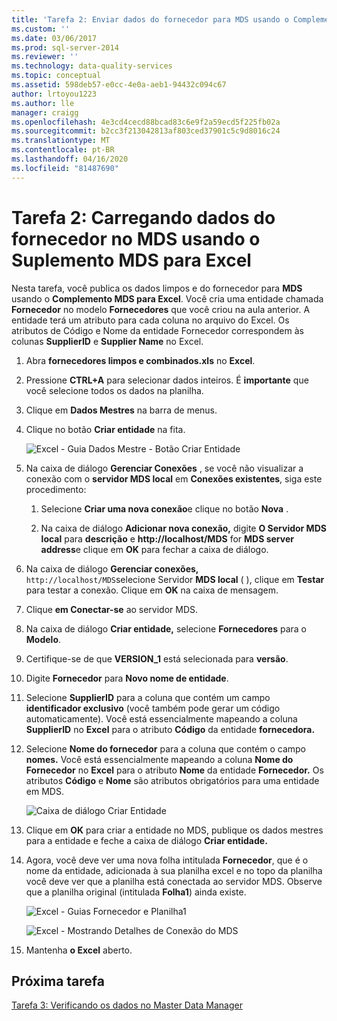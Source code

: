 ```yaml
---
title: 'Tarefa 2: Enviar dados do fornecedor para MDS usando o Complemento mds para Excel | Microsoft Docs'
ms.custom: ''
ms.date: 03/06/2017
ms.prod: sql-server-2014
ms.reviewer: ''
ms.technology: data-quality-services
ms.topic: conceptual
ms.assetid: 598deb57-e0cc-4e0a-aeb1-94432c094c67
author: lrtoyou1223
ms.author: lle
manager: craigg
ms.openlocfilehash: 4e3cd4cecd88bcad83c6e9f2a59ecd5f225fb02a
ms.sourcegitcommit: b2cc3f213042813af803ced37901c5c9d8016c24
ms.translationtype: MT
ms.contentlocale: pt-BR
ms.lasthandoff: 04/16/2020
ms.locfileid: "81487690"
---
```

# <a name="task-2-uploading-supplier-data-to-mds-using-mds-add-in-for-excel"></a>Tarefa 2: Carregando dados do fornecedor no MDS usando o Suplemento MDS para Excel
  Nesta tarefa, você publica os dados limpos e do fornecedor para **MDS** usando o **Complemento MDS para Excel**. Você cria uma entidade chamada **Fornecedor** no modelo **Fornecedores** que você criou na aula anterior. A entidade terá um atributo para cada coluna no arquivo do Excel. Os atributos de Código e Nome da entidade Fornecedor correspondem às colunas **SupplierID** e **Supplier Name** no Excel.  
  
1.  Abra **fornecedores limpos e combinados.xls** no **Excel**.  
  
2.  Pressione **CTRL+A** para selecionar dados inteiros. É **importante** que você selecione todos os dados na planilha.  
  
3.  Clique em **Dados Mestres** na barra de menus.  
  
4.  Clique no botão **Criar entidade** na fita.  
  
     ![Excel - Guia Dados Mestre - Botão Criar Entidade](../../2014/tutorials/media/et-ulingsdtomdsusingmdsaddinforexcel-01.jpg "Excel - Guia Dados Mestre - Botão Criar Entidade")  
  
5.  Na caixa de diálogo **Gerenciar Conexões** , se você não visualizar a conexão com o **servidor MDS local** em **Conexões existentes**, siga este procedimento:  
  
    1.  Selecione **Criar uma nova conexão**e clique no botão **Nova** .  
  
    2.  Na caixa de diálogo **Adicionar nova conexão,** digite **O Servidor MDS local** para **descrição** e **http:\//localhost/MDS** for **MDS server address**e clique em **OK** para fechar a caixa de diálogo.  
  
6.  Na caixa de diálogo **Gerenciar conexões,** `http://localhost/MDS`selecione Servidor **MDS local** ( ), clique em **Testar** para testar a conexão. Clique em **OK** na caixa de mensagem.  
  
7.  Clique **em Conectar-se** ao servidor MDS.  
  
8.  Na caixa de diálogo **Criar entidade,** selecione **Fornecedores** para o **Modelo**.  
  
9. Certifique-se de que **VERSION_1** está selecionada para **versão**.  
  
10. Digite **Fornecedor** para **Novo nome de entidade**.  
  
11. Selecione **SupplierID** para a coluna que contém um campo **identificador exclusivo** (você também pode gerar um código automaticamente). Você está essencialmente mapeando a coluna **SupplierID** no **Excel** para o atributo **Código** da entidade **fornecedora.**  
  
12. Selecione **Nome do fornecedor** para a coluna que contém o campo **nomes.** Você está essencialmente mapeando a coluna **Nome do Fornecedor** no **Excel** para o atributo **Nome** da entidade **Fornecedor.** Os atributos **Código** e **Nome** são atributos obrigatórios para uma entidade em MDS.  
  
     ![Caixa de diálogo Criar Entidade](../../2014/tutorials/media/et-ulingsdtomdsusingmdsaddinforexcel-02.jpg "Caixa de diálogo Criar Entidade")  
  
13. Clique em **OK** para criar a entidade no MDS, publique os dados mestres para a entidade e feche a caixa de diálogo **Criar entidade.**  
  
14. Agora, você deve ver uma nova folha intitulada **Fornecedor**, que é o nome da entidade, adicionada à sua planilha excel e no topo da planilha você deve ver que a planilha está conectada ao servidor MDS. Observe que a planilha original (intitulada **Folha1**) ainda existe.  
  
     ![Excel - Guias Fornecedor e Planilha1](../../2014/tutorials/media/et-ulingsdtomdsusingmdsaddinforexcel-03.jpg "Excel - Guias Fornecedor e Planilha1")  
  
     ![Excel - Mostrando Detalhes de Conexão do MDS](../../2014/tutorials/media/et-ulingsdtomdsusingmdsaddinforexcel-04.jpg "Excel - Mostrando Detalhes de Conexão do MDS")  
  
15. Mantenha **o Excel** aberto.  
  
## <a name="next-task"></a>Próxima tarefa  
 [Tarefa 3: Verificando os dados no Master Data Manager](../../2014/tutorials/task-3-verifying-the-data-in-master-data-manager.md)  
  
  
